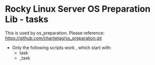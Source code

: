 # Rocky Linux Server OS Preparation Lib - tasks
This is used by os_preparation.
Please reference:
https://github.com/charlietag/os_preparation.git

* Only the following scripts work , which start with:
  * task
  * _task
